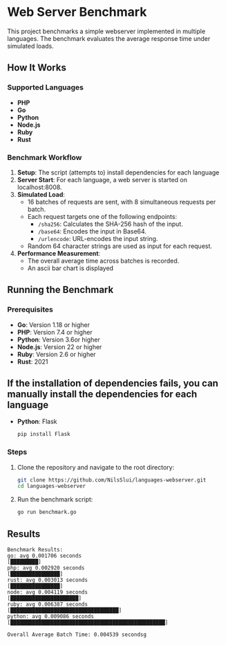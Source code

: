 # Web Server Benchmark

This project benchmarks a simple webserver implemented in multiple languages. The benchmark evaluates the average response time under simulated loads.

## How It Works

### Supported Languages
- **PHP**
- **Go**
- **Python**
- **Node.js**
- **Ruby**
- **Rust**

### Benchmark Workflow
1. **Setup**: The script (attempts to) install dependencies for each language 
2. **Server Start**: For each language, a web server is started on localhost:8008.
4. **Simulated Load**:
   - 16 batches of requests are sent, with 8 simultaneous requests per batch.
   - Each request targets one of the following endpoints:
     - `/sha256`: Calculates the SHA-256 hash of the input.
     - `/base64`: Encodes the input in Base64.
     - `/urlencode`: URL-encodes the input string.
   - Random 64 character strings are used as input for each request.
5. **Performance Measurement**:
   - The overall average time across batches is recorded.
   - An ascii bar chart is displayed

## Running the Benchmark

### Prerequisites
- **Go**: Version 1.18 or higher
- **PHP**: Version 7.4 or higher
- **Python**: Version 3.6or higher 
- **Node.js**: Version 22 or higher
- **Ruby**: Version 2.6 or higher
- **Rust**: 2021 

## If the installation of dependencies fails, you can manually install the dependencies for each language
- **Python**: Flask
  ```bash
  pip install Flask
  ```

### Steps
1. Clone the repository and navigate to the root directory:
   ```bash
   git clone https://github.com/NilsSlui/languages-webserver.git
   cd languages-webserver
   ```

2. Run the benchmark script:
   ```bash 
   go run benchmark.go
   ```

## Results
```
Benchmark Results:
go: avg 0.001706 seconds 
[█████████]
php: avg 0.002920 seconds 
[████████████████]
rust: avg 0.003013 seconds 
[████████████████]
node: avg 0.004119 seconds 
[██████████████████████]
ruby: avg 0.006387 seconds 
[███████████████████████████████████]
python: avg 0.009086 seconds 
[██████████████████████████████████████████████████]

Overall Average Batch Time: 0.004539 secondsg
```

